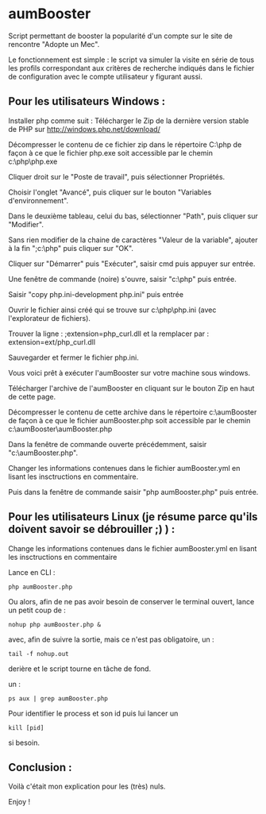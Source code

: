 aumBooster
==========

Script permettant de booster la popularité d'un compte sur le site de rencontre "Adopte un Mec".

Le fonctionnement est simple : le script va simuler la visite en série de tous les profils correspondant aux critères de recherche indiqués dans le fichier de configuration avec le compte utilisateur y figurant aussi.

Pour les utilisateurs Windows :
-------------------------------

Installer php comme suit : Télécharger le Zip de la dernière version stable de PHP sur http://windows.php.net/download/

Décompresser le contenu de ce fichier zip dans le répertoire C:\php de façon à ce que le fichier php.exe soit accessible par le chemin c:\php\php.exe

Cliquer droit sur le "Poste de travail", puis sélectionner Propriétés.

Choisir l'onglet "Avancé", puis cliquer sur le bouton "Variables d'environnement".

Dans le deuxième tableau, celui du bas, sélectionner "Path", puis cliquer sur "Modifier".

Sans rien modifier de la chaine de caractères "Valeur de la variable", ajouter à la fin ";c:\php" puis cliquer sur "OK".

Cliquer sur "Démarrer" puis "Exécuter", saisir cmd puis appuyer sur entrée.

Une fenêtre de commande (noire) s'ouvre, saisir "c:\php" puis entrée.

Saisir "copy php.ini-development php.ini" puis entrée

Ouvrir le fichier ainsi créé qui se trouve sur c:\php\php.ini (avec l'explorateur de fichiers).

Trouver la ligne :
;extension=php_curl.dll
et la remplacer par :
extension=ext/php_curl.dll

Sauvegarder et fermer le fichier php.ini.

Vous voici prêt à exécuter l'aumBooster sur votre machine sous windows.

Télécharger l'archive de l'aumBooster en cliquant sur le bouton Zip en haut de cette page.

Décompresser le contenu de cette archive dans le répertoire c:\aumBooster de façon à ce que le fichier aumBooster.php soit accessible par le chemin c:\aumBooster\aumBooster.php

Dans la fenêtre de commande ouverte précédemment, saisir "c:\aumBooster.php".

Changer les informations contenues dans le fichier aumBooster.yml en lisant les insctructions en commentaire.

Puis dans la fenêtre de commande saisir "php aumBooster.php" puis entrée.

Pour les utilisateurs Linux (je résume parce qu'ils doivent savoir se débrouiller ;) ) :
----------------------------------------------------------------------------------------

Change les informations contenues dans le fichier aumBooster.yml en lisant les insctructions en commentaire

Lance en CLI :

    php aumBooster.php

Ou alors, afin de ne pas avoir besoin de conserver le terminal ouvert, lance un petit coup de :

    nohup php aumBooster.php &

avec, afin de suivre la sortie, mais ce n'est pas obligatoire, un :

    tail -f nohup.out

derière et le script tourne en tâche de fond.

un :

    ps aux | grep aumBooster.php

Pour identifier le process et son id puis lui lancer un

    kill [pid]

si besoin.

Conclusion :
------------

Voilà c'était mon explication pour les (très) nuls.

Enjoy !

